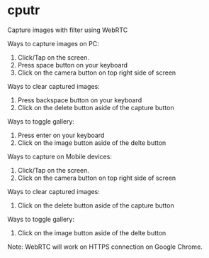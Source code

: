 # cputr
Capture images with filter using WebRTC

Ways to capture images on PC:
1. Click/Tap on the screen.
2. Press space button on your keyboard
3. Click on the camera button on top right side of screen

Ways to clear captured images:
1. Press backspace button on your keyboard
2. Click on  the delete button aside of the capture button

Ways to toggle gallery:
1. Press enter on your keyboard
2. Click on  the image button aside of the delte button

Ways to capture on Mobile devices:
1. Click/Tap on the screen.
2. Click on the camera button on top right side of screen

Ways to clear captured images:
1. Click on  the delete button aside of the capture button

Ways to toggle gallery:
1. Click on  the image button aside of the delte button

Note: WebRTC will work on HTTPS connection on Google Chrome.

